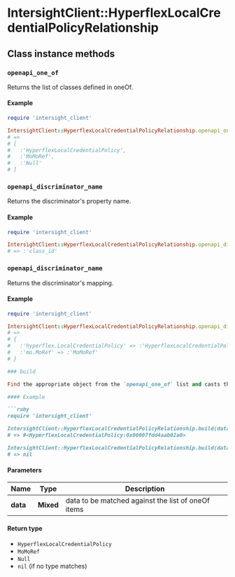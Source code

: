 # IntersightClient::HyperflexLocalCredentialPolicyRelationship

## Class instance methods

### `openapi_one_of`

Returns the list of classes defined in oneOf.

#### Example

```ruby
require 'intersight_client'

IntersightClient::HyperflexLocalCredentialPolicyRelationship.openapi_one_of
# =>
# [
#   :'HyperflexLocalCredentialPolicy',
#   :'MoMoRef',
#   :'Null'
# ]
```

### `openapi_discriminator_name`

Returns the discriminator's property name.

#### Example

```ruby
require 'intersight_client'

IntersightClient::HyperflexLocalCredentialPolicyRelationship.openapi_discriminator_name
# => :'class_id'
```

### `openapi_discriminator_name`

Returns the discriminator's mapping.

#### Example

```ruby
require 'intersight_client'

IntersightClient::HyperflexLocalCredentialPolicyRelationship.openapi_discriminator_mapping
# =>
# {
#   :'hyperflex.LocalCredentialPolicy' => :'HyperflexLocalCredentialPolicy',
#   :'mo.MoRef' => :'MoMoRef'
# }

### build

Find the appropriate object from the `openapi_one_of` list and casts the data into it.

#### Example

```ruby
require 'intersight_client'

IntersightClient::HyperflexLocalCredentialPolicyRelationship.build(data)
# => #<HyperflexLocalCredentialPolicy:0x00007fdd4aab02a0>

IntersightClient::HyperflexLocalCredentialPolicyRelationship.build(data_that_doesnt_match)
# => nil
```

#### Parameters

| Name | Type | Description |
| ---- | ---- | ----------- |
| **data** | **Mixed** | data to be matched against the list of oneOf items |

#### Return type

- `HyperflexLocalCredentialPolicy`
- `MoMoRef`
- `Null`
- `nil` (if no type matches)

